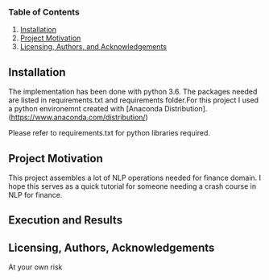 
### Table of Contents

1. [Installation](#installation)
2. [Project Motivation](#motivation)
3. [Licensing, Authors, and Acknowledgements](#licensing)

## Installation <a name="installation"></a>

The implementation has been done with python 3.6. The packages needed are listed in requirements.txt and requirements folder.For this project I used a python environemnt created with [Anaconda Distribution]. (https://www.anaconda.com/distribution/)   

Please refer to requirements.txt for python libraries required.   


## Project Motivation<a name="motivation"></a>

This project assembles a lot of NLP operations needed for finance domain. I hope this serves as a quick tutorial for someone needing a crash course in NLP for finance.


## Execution and Results<a name="results"></a>



## Licensing, Authors, Acknowledgements<a name="licensing"></a>

At your own risk
